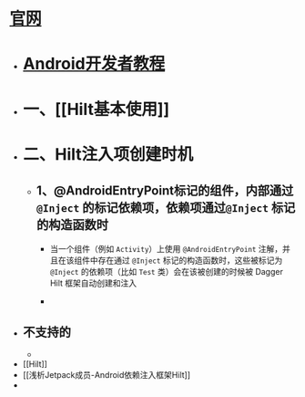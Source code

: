# [官网](https://dagger.dev/hilt/gradle-setup)
- # [Android开发者教程](https://developer.android.com/training/dependency-injection/hilt-android?hl=zh-cn)
- # 一、[[Hilt基本使用]]
- # 二、Hilt注入项创建时机
	- ## 1、@AndroidEntryPoint标记的组件，内部通过`@Inject` 的标记依赖项，依赖项通过`@Inject` 标记的构造函数时
		- 当一个组件（例如 `Activity`）上使用 `@AndroidEntryPoint` 注解，并且在该组件中存在通过 `@Inject` 标记的构造函数时，这些被标记为 `@Inject` 的依赖项（比如 `Test` 类）会在该被创建的时候被 Dagger Hilt 框架自动创建和注入
		- ```kotlin
		  ```
- ## 不支持的
	-
- [[Hilt]]
- [[浅析Jetpack成员-Android依赖注入框架Hilt]]
-